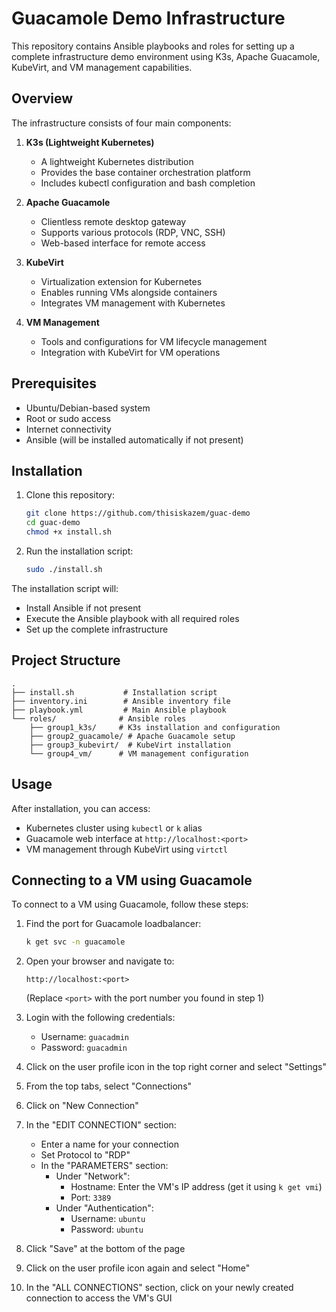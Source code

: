 # Guacamole Demo Infrastructure

This repository contains Ansible playbooks and roles for setting up a complete infrastructure demo environment using K3s, Apache Guacamole, KubeVirt, and VM management capabilities.

## Overview

The infrastructure consists of four main components:

1. **K3s (Lightweight Kubernetes)**
   - A lightweight Kubernetes distribution
   - Provides the base container orchestration platform
   - Includes kubectl configuration and bash completion

2. **Apache Guacamole**
   - Clientless remote desktop gateway
   - Supports various protocols (RDP, VNC, SSH)
   - Web-based interface for remote access

3. **KubeVirt**
   - Virtualization extension for Kubernetes
   - Enables running VMs alongside containers
   - Integrates VM management with Kubernetes

4. **VM Management**
   - Tools and configurations for VM lifecycle management
   - Integration with KubeVirt for VM operations

## Prerequisites

- Ubuntu/Debian-based system
- Root or sudo access
- Internet connectivity
- Ansible (will be installed automatically if not present)

## Installation

1. Clone this repository:
   ```bash
   git clone https://github.com/thisiskazem/guac-demo
   cd guac-demo
   chmod +x install.sh
   ```

2. Run the installation script:
   ```bash
   sudo ./install.sh
   ```

The installation script will:
- Install Ansible if not present
- Execute the Ansible playbook with all required roles
- Set up the complete infrastructure

## Project Structure

```
.
├── install.sh           # Installation script
├── inventory.ini        # Ansible inventory file
├── playbook.yml         # Main Ansible playbook
└── roles/              # Ansible roles
    ├── group1_k3s/     # K3s installation and configuration
    ├── group2_guacamole/ # Apache Guacamole setup
    ├── group3_kubevirt/  # KubeVirt installation
    └── group4_vm/      # VM management configuration
```

## Usage

After installation, you can access:
- Kubernetes cluster using `kubectl` or `k` alias
- Guacamole web interface at `http://localhost:<port>`
- VM management through KubeVirt using `virtctl`

## Connecting to a VM using Guacamole

To connect to a VM using Guacamole, follow these steps:

1. Find the port for Guacamole loadbalancer:
   ```bash
   k get svc -n guacamole
   ```

2. Open your browser and navigate to:
   ```
   http://localhost:<port>
   ```
   (Replace `<port>` with the port number you found in step 1)

3. Login with the following credentials:
   - Username: `guacadmin`
   - Password: `guacadmin`

4. Click on the user profile icon in the top right corner and select "Settings"

5. From the top tabs, select "Connections"

6. Click on "New Connection"

7. In the "EDIT CONNECTION" section:
   - Enter a name for your connection
   - Set Protocol to "RDP"
   - In the "PARAMETERS" section:
     - Under "Network":
       - Hostname: Enter the VM's IP address (get it using `k get vmi`)
       - Port: `3389`
     - Under "Authentication":
       - Username: `ubuntu`
       - Password: `ubuntu`

8. Click "Save" at the bottom of the page

9. Click on the user profile icon again and select "Home"

10. In the "ALL CONNECTIONS" section, click on your newly created connection to access the VM's GUI
